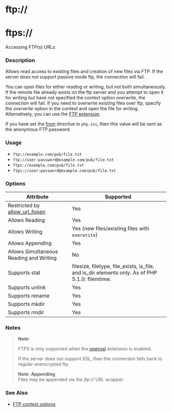 ftp://
======

ftps://
=======

Accessing FTP(s) URLs

### Description

Allows read access to existing files and creation of new files via FTP.
If the server does not support passive mode ftp, the connection will
fail.

You can open files for either reading or writing, but not both
simultaneously. If the remote file already exists on the ftp server and
you attempt to open it for writing but have not specified the context
option *overwrite*, the connection will fail. If you need to overwrite
existing files over ftp, specify the *overwrite* option in the context
and open the file for writing. Alternatively, you can use the
<a href="/ref/ftp.html" class="link">FTP extension</a>.

If you have set the
<a href="/filesystem/setup.html#" class="link">from</a> directive in
`php.ini`, then this value will be sent as the anonymous FTP password.

### Usage

-   <span class="simpara">`ftp://example.com/pub/file.txt`</span>
-   <span
    class="simpara">`ftp://user:password@example.com/pub/file.txt`</span>
-   <span class="simpara">`ftps://example.com/pub/file.txt`</span>
-   <span
    class="simpara">`ftps://user:password@example.com/pub/file.txt`</span>

### Options

| Attribute                                                                        | Supported                                                                                                                                                                                                                                                                              |
|----------------------------------------------------------------------------------|----------------------------------------------------------------------------------------------------------------------------------------------------------------------------------------------------------------------------------------------------------------------------------------|
| Restricted by <a href="/filesystem/setup.html#" class="link">allow_url_fopen</a> | Yes                                                                                                                                                                                                                                                                                    |
| Allows Reading                                                                   | Yes                                                                                                                                                                                                                                                                                    |
| Allows Writing                                                                   | Yes (new files/existing files with `overwrite`)                                                                                                                                                                                                                                        |
| Allows Appending                                                                 | Yes                                                                                                                                                                                                                                                                                    |
| Allows Simultaneous Reading and Writing                                          | No                                                                                                                                                                                                                                                                                     |
| Supports <span class="function">stat</span>                                      | <span class="function">filesize</span>, <span class="function">filetype</span>, <span class="function">file\_exists</span>, <span class="function">is\_file</span>, and <span class="function">is\_dir</span> elements only. As of PHP 5.1.0: <span class="function">filemtime</span>. |
| Supports <span class="function">unlink</span>                                    | Yes                                                                                                                                                                                                                                                                                    |
| Supports <span class="function">rename</span>                                    | Yes                                                                                                                                                                                                                                                                                    |
| Supports <span class="function">mkdir</span>                                     | Yes                                                                                                                                                                                                                                                                                    |
| Supports <span class="function">rmdir</span>                                     | Yes                                                                                                                                                                                                                                                                                    |

### Notes

> **Note**:
>
> FTPS is only supported when the
> <a href="/book/openssl.html" class="link">openssl</a> extension is
> enabled.
>
> <span class="simpara"> If the server does not support SSL, then the
> connection falls back to regular unencrypted ftp. </span>

> **Note**: **Appending**  
> <span class="simpara"> Files may be appended via the *ftp://* URL
> wrapper. </span>

### See Also

-   <a href="/context/ftp.html" class="xref">FTP context options</a>
